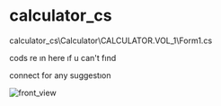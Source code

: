# calculator_cs
 
calculator_cs\Calculator\CALCULATOR.VOL_1\Form1.cs

cods re ın here ıf u can't fınd

connect for any suggestıon


![front_view](https://user-images.githubusercontent.com/58360416/103241865-82ce1300-4965-11eb-91d2-263e2c42e805.png)
